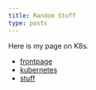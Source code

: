 ```yaml
---
title: Random Stuff
type: posts
---
```


Here is my page on K8s.  

* [frontpage](index)
* [kubernetes](kubernetes)
* [stuff](stuff)